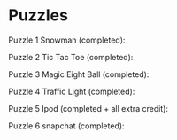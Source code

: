 # Puzzles

Puzzle 1 Snowman (completed):

Puzzle 2 Tic Tac Toe (completed):

Puzzle 3 Magic Eight Ball (completed):

Puzzle 4 Traffic Light (completed):

Puzzle 5 Ipod (completed + all extra credit):

Puzzle 6 snapchat (completed):




